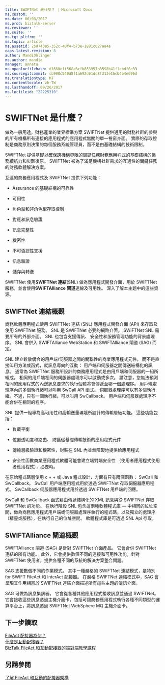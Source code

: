 ```yaml
---
title: SWIFTNet 是什麼？ | Microsoft Docs
ms.custom: ''
ms.date: 06/08/2017
ms.prod: biztalk-server
ms.reviewer: ''
ms.suite: ''
ms.tgt_pltfrm: ''
ms.topic: article
ms.assetid: 2b074385-352c-40f4-b73e-1891c627aa4e
caps.latest.revision: 8
author: MandiOhlinger
ms.author: mandia
manager: anneta
ms.openlocfilehash: d1668c1f568a6cfb853957b3598b41f1cbdf6e33
ms.sourcegitcommit: cb908c540d8f1a692d01dc8f313e16cb4b4e696d
ms.translationtype: MT
ms.contentlocale: zh-TW
ms.lasthandoff: 09/20/2017
ms.locfileid: "22225310"
---
```

# <a name="what-is-swiftnet"></a>SWIFTNet 是什麼？
做為一般用途，財務產業的業界標準方案 SWIFTNet 提供通用的財務社群的參與的所有機構所有連接的應用程式的應用程式無關的單一視窗介面。 實際的存取控制是商務原則決策的每個服務系統管理員，而不是由基礎結構的技術限制。  
  
 SWIFTNet 提供基礎以確保跨機構界限的關鍵任務財務應用程式的基礎結構的業務續航力和災難復原。 SWIFTNet 被為了滿足機構社群需求的互通性的關鍵任務的財務軟體解決方案。  
  
 互連的商務應用程式及 SWIFTNet 提供下列功能：  
  
-   Assurance 的基礎結構的可靠性  
  
-   可用性  
  
-   角色型和非角色型存取控制  
  
-   對應和訊息驗證  
  
-   訊息完整性  
  
-   機密性  
  
-   不可否認性支援  
  
-   訊息驗證  
  
-   儲存與轉送  

SWIFTNet 使用**SWIFTNet 連結**(SNL) 做為應用程式開發介面，用於 SWIFTNet 服務，並會使用**SWIFTAlliance 閘道**連線及可用性。 深入了解本主題中的這些資源。

## <a name="swiftnet-link-overview"></a>SWIFTNet 連結概觀

商務軟體應用程式使用 SWIFTNet 連結 (SNL) 應用程式開發介面 (API) 來存取及使用 SWIFTNet 服務。 SNL 是 SWIFTNet 必要的網路介面。 SWIFTNet SNL 需要所有的外部介面。 SNL 也包含支援傳訊、 安全性和服務管理功能的背景處理序。 SNL 會併入 SWIFTAlliance WebStation 和 SWIFTAlliance 閘道 (SAG) 而定。  
  
 SNL 建立鬆散偶合的用戶端/伺服器之間的關聯性的商業應用程式元件。 而不是直接叫用方法或函式，就訊息導向的互動： 用戶端和伺服器之間傳送結構化的訊息。 通常為 SWIFTNet 服務所設計的商務應用程式是由用戶端和伺服器的一組所組成。 相同的用戶端相同的伺服器處理序可以啟動或多次。 請注意，您無法預測相同的應用程式的內送訊息要求的執行個體將會傳遞至哪一個處理序。 用戶端處理序內的多個執行緒可以叫用 SwCall API 函式。 伺服器處理序可以有多個執行緒。不過，只有一個執行緒，可以叫用 SwCallback。 用戶端和伺服器處理序不能合併在相同的程序。  
  
 SNL 提供一組專為高可用性和高輸送量環境所設計的傳輸層級功能。 這些功能包括：  
  
-   負載平衡  
  
-   位置透明度和路由、 防護從基礎傳輸技術的應用程式元件  
  
-   傳輸層級驗證和機密性，封裝在 SNL 內並無障礙地提供給應用程式  
  
-   安全性函數商業應用程式軟體可能會建立端對端安全性 （使用者應用程式使用者應用程式），必要時。  
  
 在原始程式碼層使用 c + + 或 Java 程式設計，方面有只有兩個函數： SwCall 和 SwCallback。 SwCall 用戶端應用程式用於透過 SWIFTNet 存取伺服器應用程式。 SwCallback 伺服器應用程式用於透過 SWIFTNet 用戶端的回應。  
  
 SwCall 和 SwCallback 函式藉由傳遞結構化的 XML 訊息與從 SWIFTNet 存取 SWIFTNet 的功能。 在執行階段 SNL 包含這兩種軟體程式庫 — 中相同的位址空間，做為商務應用程式用戶端或伺服器處理序執行的程式碼，以及獨立的處理序 （精靈或服務），在執行自己的位址空間。 軟體程式庫是可透過 SNL Api 存取。  

## <a name="swiftalliance-gateway-overview"></a>SWIFTAlliance 閘道概觀
  
SWIFTAlliance 閘道 (SAG) 是針對 SWIFTNet 介面產品。 它會合併 SWIFTNet 連結的所有功能。 此外，它會提供數個不同的連接和可用性功能，針對 SWIFTNet 使用者，提供各種不同的系統的解決方案整合問題。  
  
 SAG 支援數個不同的作業模式。 其中一種嚴格的 SWIFTNet 連結模式，是特別 for SWIFT FileAct 和 InterAct 配接器。 在嚴格 SWIFTNet 連結模式中，SAG 會呈現其作用相當於 SWIFTNet 連結介面描述所有這些主題的傳訊介面。  
  
 SAG 可做為訊息集訊器。 它會從各種其他應用程式接收訊息並通過 SWIFTNet。 它會接收這些訊息透過主機介面卡，包括可讓商務應用程式執行各種不同類型的運算平台上，將訊息透過 SWIFTNet WebSphere MQ 主機介面卡。  
 
 ## <a name="next-reading"></a>下一步讀取
 
 [FileAct 配接器為何？](../../adapters-and-accelerators/fileact-interact/what-is-the-fileact-adapter.md)  
 [什麼是互動配接器？](../../adapters-and-accelerators/fileact-interact/what-is-the-interact-adapter.md)  
 [BizTalk FileAct 和互動配接器的端對端教學課程](../../adapters-and-accelerators/fileact-interact/biztalk-fileact-and-interact-adapters-end-to-end-tutorial.md)
 
 ## <a name="see-also"></a>另請參閱
 [了解 FileAct 和互動的配接器架構](../../adapters-and-accelerators/fileact-interact/understanding-fileact-and-interact-adapter-architecture.md)